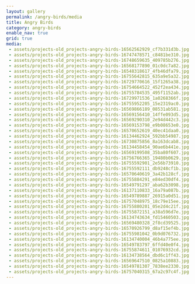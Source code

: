 ```yaml
---
layout: gallery
permalink: /angry-birds/media
title: Angry Birds
category: angry-birds
enable_nav: true
grid: true
media: 
 - assets/projects-old_projects-angry-birds-16562562929_cf7b331d3b.jpg
 - assets/projects-old_projects-angry-birds-16747478571_c8481be310.jpg
 - assets/projects-old_projects-angry-birds-16748659635_409785b276.jpg
 - assets/projects-old_projects-angry-birds-16568177890_01c0dc7a82.jpg
 - assets/projects-old_projects-angry-birds-16548318617_4fb46dfa79.jpg
 - assets/projects-old_projects-angry-birds-16755642815_635a9e5a32.jpg
 - assets/projects-old_projects-angry-birds-16729770616_15f1265a38.jpg
 - assets/projects-old_projects-angry-birds-16754664522_452f2ea434.jpg
 - assets/projects-old_projects-angry-birds-16755784535_495f1152ab.jpg
 - assets/projects-old_projects-angry-birds-16729971536_1a0268366f.jpg
 - assets/projects-old_projects-angry-birds-16755952205_15e2319ac0.jpg
 - assets/projects-old_projects-angry-birds-16569866189_08531ab581.jpg
 - assets/projects-old_projects-angry-birds-16569156410_14ffe093d5.jpg
 - assets/projects-old_projects-angry-birds-16569290310_2e94d442c3.jpg
 - assets/projects-old_projects-angry-birds-16569153798_e9b08653e0.jpg
 - assets/projects-old_projects-angry-birds-16570652619_40ec41daa0.jpg
 - assets/projects-old_projects-angry-birds-16134462924_592bb54987.jpg
 - assets/projects-old_projects-angry-birds-16730875856_8a163dcab8.jpg
 - assets/projects-old_projects-angry-birds-16134458454_90ae6b441e.jpg
 - assets/projects-old_projects-angry-birds-16569199508_35ba80f607.jpg
 - assets/projects-old_projects-angry-birds-16756766365_19480b0629.jpg
 - assets/projects-old_projects-angry-birds-16755592901_2e56b73910.jpg
 - assets/projects-old_projects-angry-birds-16755592111_db9248cf1b.jpg
 - assets/projects-old_projects-angry-birds-16570640619_3a42b128cf.jpg
 - assets/projects-old_projects-angry-birds-16755884291_e84ed30df4.jpg
 - assets/projects-old_projects-angry-birds-16549791297_aba62b3098.jpg
 - assets/projects-old_projects-angry-birds-16137110833_16a79a087b.jpg
 - assets/projects-old_projects-angry-birds-16549789887_26915a0d51.jpg
 - assets/projects-old_projects-angry-birds-16757048975_18c79e15ee.jpg
 - assets/projects-old_projects-angry-birds-16755880201_05e2d4c21f.jpg
 - assets/projects-old_projects-angry-birds-16755872151_a38a596d7e.jpg
 - assets/projects-old_projects-angry-birds-16134743634_fd15460503.jpg
 - assets/projects-old_projects-angry-birds-16569480328_2f8cd39525.jpg
 - assets/projects-old_projects-angry-birds-16570926799_d8af15ef4b.jpg
 - assets/projects-old_projects-angry-birds-16755981042_0b9d076732.jpg
 - assets/projects-old_projects-angry-birds-16134740004_46b4a775ee.jpg
 - assets/projects-old_projects-angry-birds-16549783797_6ffd40e0f4.jpg
 - assets/projects-old_projects-angry-birds-16755874611_01076932cd.jpg
 - assets/projects-old_projects-angry-birds-16134738564_dbd6c1ff43.jpg
 - assets/projects-old_projects-angry-birds-16569647510_0825a10883.jpg
 - assets/projects-old_projects-angry-birds-16549781307_7838ee2330.jpg
 - assets/projects-old_projects-angry-birds-16757040315_67a2c97c4f.jpg
---
```


